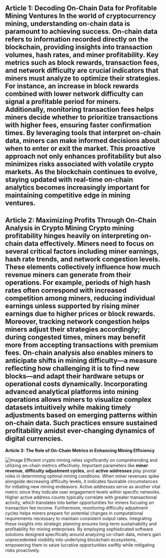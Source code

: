 **Article 1: Decoding On-Chain Data for Profitable Mining Ventures**
In the world of cryptocurrency mining, understanding on-chain data is paramount to achieving success. On-chain data refers to information recorded directly on the blockchain, providing insights into transaction volumes, hash rates, and miner profitability. Key metrics such as **block rewards**, **transaction fees**, and **network difficulty** are crucial indicators that miners must analyze to optimize their strategies. For instance, an increase in block rewards combined with lower network difficulty can signal a profitable period for miners. Additionally, monitoring transaction fees helps miners decide whether to prioritize transactions with higher fees, ensuring faster confirmation times.
By leveraging tools that interpret on-chain data, miners can make informed decisions about when to enter or exit the market. This proactive approach not only enhances profitability but also minimizes risks associated with volatile crypto markets. As the blockchain continues to evolve, staying updated with real-time on-chain analytics becomes increasingly important for maintaining competitive edge in mining ventures.
---
**Article 2: Maximizing Profits Through On-Chain Analysis in Crypto Mining**
Crypto mining profitability hinges heavily on interpreting on-chain data effectively. Miners need to focus on several critical factors including **miner earnings**, **hash rate trends**, and **network congestion levels**. These elements collectively influence how much revenue miners can generate from their operations. For example, periods of high hash rates often correspond with increased competition among miners, reducing individual earnings unless supported by rising miner earnings due to higher prices or block rewards.
Moreover, tracking network congestion helps miners adjust their strategies accordingly; during congested times, miners may benefit more from accepting transactions with premium fees. On-chain analysis also enables miners to anticipate shifts in **mining difficulty**—a measure reflecting how challenging it is to find new blocks—and adapt their hardware setups or operational costs dynamically.
Incorporating advanced analytical platforms into mining operations allows miners to visualize complex datasets intuitively while making timely adjustments based on emerging patterns within on-chain data. Such practices ensure sustained profitability amidst ever-changing dynamics of digital currencies.
---
**Article 3: The Role of On-Chain Metrics in Enhancing Mining Efficiency**

![Image](https://github.com/user-attachments/assets/d7419ec9-dc67-403f-bf28-8faea5f1f74f)
Efficient crypto mining relies significantly on comprehending and utilizing on-chain metrics effectively. Important parameters like **miner revenue**, **difficulty adjustment cycles**, and **active addresses** play pivotal roles in determining optimal mining conditions. When miner revenues spike alongside decreasing difficulty levels, it indicates favorable circumstances for initiating new mining endeavors.
Active addresses serve as another vital metric since they indicate user engagement levels within specific networks. Higher active address counts typically correlate with greater transactional activity, which translates into better opportunities for miners focusing on transaction fee income. Furthermore, monitoring difficulty adjustment cycles helps miners prepare for potential changes in computational requirements necessary to maintain consistent output rates.
Integrating these insights into strategic planning ensures long-term sustainability and profitability for mining enterprises. By employing sophisticated software solutions designed specifically around analyzing on-chain data, miners gain unprecedented visibility into underlying blockchain ecosystems, empowering them to seize lucrative opportunities swiftly while mitigating risks proactively.
